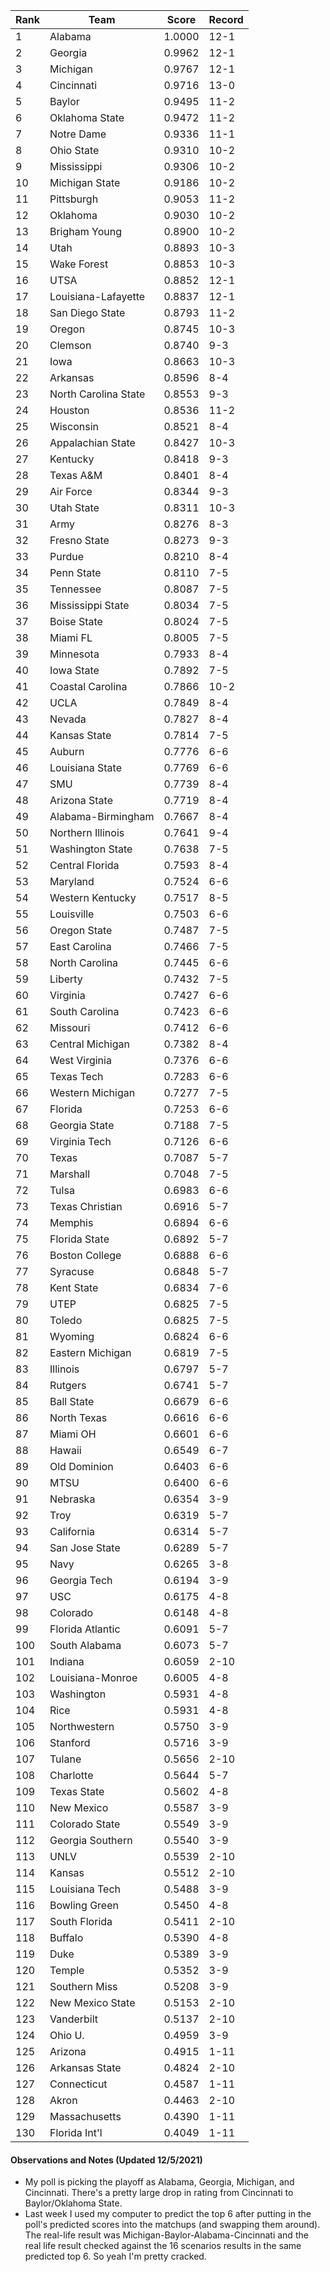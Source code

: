 Rank | Team | Score | Record
---|---|---|---
1 | Alabama | 1.0000 | 12-1
2 | Georgia | 0.9962 | 12-1
3 | Michigan | 0.9767 | 12-1
4 | Cincinnati | 0.9716 | 13-0
5 | Baylor | 0.9495 | 11-2
6 | Oklahoma State | 0.9472 | 11-2
7 | Notre Dame | 0.9336 | 11-1
8 | Ohio State | 0.9310 | 10-2
9 | Mississippi | 0.9306 | 10-2
10 | Michigan State | 0.9186 | 10-2
11 | Pittsburgh | 0.9053 | 11-2
12 | Oklahoma | 0.9030 | 10-2
13 | Brigham Young | 0.8900 | 10-2
14 | Utah | 0.8893 | 10-3
15 | Wake Forest | 0.8853 | 10-3
16 | UTSA | 0.8852 | 12-1
17 | Louisiana-Lafayette | 0.8837 | 12-1
18 | San Diego State | 0.8793 | 11-2
19 | Oregon | 0.8745 | 10-3
20 | Clemson | 0.8740 | 9-3
21 | Iowa | 0.8663 | 10-3
22 | Arkansas | 0.8596 | 8-4
23 | North Carolina State | 0.8553 | 9-3
24 | Houston | 0.8536 | 11-2
25 | Wisconsin | 0.8521 | 8-4
26 | Appalachian State | 0.8427 | 10-3
27 | Kentucky | 0.8418 | 9-3
28 | Texas A&M | 0.8401 | 8-4
29 | Air Force | 0.8344 | 9-3
30 | Utah State | 0.8311 | 10-3
31 | Army | 0.8276 | 8-3
32 | Fresno State | 0.8273 | 9-3
33 | Purdue | 0.8210 | 8-4
34 | Penn State | 0.8110 | 7-5
35 | Tennessee | 0.8087 | 7-5
36 | Mississippi State | 0.8034 | 7-5
37 | Boise State | 0.8024 | 7-5
38 | Miami FL | 0.8005 | 7-5
39 | Minnesota | 0.7933 | 8-4
40 | Iowa State | 0.7892 | 7-5
41 | Coastal Carolina | 0.7866 | 10-2
42 | UCLA | 0.7849 | 8-4
43 | Nevada | 0.7827 | 8-4
44 | Kansas State | 0.7814 | 7-5
45 | Auburn | 0.7776 | 6-6
46 | Louisiana State | 0.7769 | 6-6
47 | SMU | 0.7739 | 8-4
48 | Arizona State | 0.7719 | 8-4
49 | Alabama-Birmingham | 0.7667 | 8-4
50 | Northern Illinois | 0.7641 | 9-4
51 | Washington State | 0.7638 | 7-5
52 | Central Florida | 0.7593 | 8-4
53 | Maryland | 0.7524 | 6-6
54 | Western Kentucky | 0.7517 | 8-5
55 | Louisville | 0.7503 | 6-6
56 | Oregon State | 0.7487 | 7-5
57 | East Carolina | 0.7466 | 7-5
58 | North Carolina | 0.7445 | 6-6
59 | Liberty | 0.7432 | 7-5
60 | Virginia | 0.7427 | 6-6
61 | South Carolina | 0.7423 | 6-6
62 | Missouri | 0.7412 | 6-6
63 | Central Michigan | 0.7382 | 8-4
64 | West Virginia | 0.7376 | 6-6
65 | Texas Tech | 0.7283 | 6-6
66 | Western Michigan | 0.7277 | 7-5
67 | Florida | 0.7253 | 6-6
68 | Georgia State | 0.7188 | 7-5
69 | Virginia Tech | 0.7126 | 6-6
70 | Texas | 0.7087 | 5-7
71 | Marshall | 0.7048 | 7-5
72 | Tulsa | 0.6983 | 6-6
73 | Texas Christian | 0.6916 | 5-7
74 | Memphis | 0.6894 | 6-6
75 | Florida State | 0.6892 | 5-7
76 | Boston College | 0.6888 | 6-6
77 | Syracuse | 0.6848 | 5-7
78 | Kent State | 0.6834 | 7-6
79 | UTEP | 0.6825 | 7-5
80 | Toledo | 0.6825 | 7-5
81 | Wyoming | 0.6824 | 6-6
82 | Eastern Michigan | 0.6819 | 7-5
83 | Illinois | 0.6797 | 5-7
84 | Rutgers | 0.6741 | 5-7
85 | Ball State | 0.6679 | 6-6
86 | North Texas | 0.6616 | 6-6
87 | Miami OH | 0.6601 | 6-6
88 | Hawaii | 0.6549 | 6-7
89 | Old Dominion | 0.6403 | 6-6
90 | MTSU | 0.6400 | 6-6
91 | Nebraska | 0.6354 | 3-9
92 | Troy | 0.6319 | 5-7
93 | California | 0.6314 | 5-7
94 | San Jose State | 0.6289 | 5-7
95 | Navy | 0.6265 | 3-8
96 | Georgia Tech | 0.6194 | 3-9
97 | USC | 0.6175 | 4-8
98 | Colorado | 0.6148 | 4-8
99 | Florida Atlantic | 0.6091 | 5-7
100 | South Alabama | 0.6073 | 5-7
101 | Indiana | 0.6059 | 2-10
102 | Louisiana-Monroe | 0.6005 | 4-8
103 | Washington | 0.5931 | 4-8
104 | Rice | 0.5931 | 4-8
105 | Northwestern | 0.5750 | 3-9
106 | Stanford | 0.5716 | 3-9
107 | Tulane | 0.5656 | 2-10
108 | Charlotte | 0.5644 | 5-7
109 | Texas State | 0.5602 | 4-8
110 | New Mexico | 0.5587 | 3-9
111 | Colorado State | 0.5549 | 3-9
112 | Georgia Southern | 0.5540 | 3-9
113 | UNLV | 0.5539 | 2-10
114 | Kansas | 0.5512 | 2-10
115 | Louisiana Tech | 0.5488 | 3-9
116 | Bowling Green | 0.5450 | 4-8
117 | South Florida | 0.5411 | 2-10
118 | Buffalo | 0.5390 | 4-8
119 | Duke | 0.5389 | 3-9
120 | Temple | 0.5352 | 3-9
121 | Southern Miss | 0.5208 | 3-9
122 | New Mexico State | 0.5153 | 2-10
123 | Vanderbilt | 0.5137 | 2-10
124 | Ohio U. | 0.4959 | 3-9
125 | Arizona | 0.4915 | 1-11
126 | Arkansas State | 0.4824 | 2-10
127 | Connecticut | 0.4587 | 1-11
128 | Akron | 0.4463 | 2-10
129 | Massachusetts | 0.4390 | 1-11
130 | Florida Int'l | 0.4049 | 1-11

#### Observations and Notes (Updated 12/5/2021)

* My poll is picking the playoff as Alabama, Georgia, Michigan, and Cincinnati.  There's a pretty large drop in rating from Cincinnati to Baylor/Oklahoma State.
* Last week I used my computer to predict the top 6 after putting in the poll's predicted scores into the matchups (and swapping them around).  The real-life result was Michigan-Baylor-Alabama-Cincinnati and the real life result checked against the 16 scenarios results in the same predicted top 6.  So yeah I'm pretty cracked.
